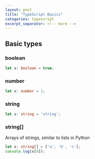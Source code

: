 ```yaml
---
layout: post
title: "TypeScript Basics"
categories: typescript
excerpt_separator: <!-- more -->
---
```


## Basic types

### boolean

```TypeScript
let x: boolean = true;
```

### number

```TypeScript
let x: number = 1;
```

### string

```TypeScript
let x: string = 'string';
```

### string[]

Arrays of strings, similar to lists in Python

```TypeScript
let x: string[] = ['a', 'b', 'c'];
console.log(x[0]);
```

